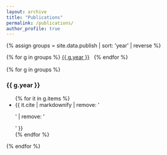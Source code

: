 ```yaml
---
layout: archive
title: "Publications"
permalink: /publications/
author_profile: true
---
```

{% assign groups = site.data.publish | sort: 'year' | reverse %}

<nav class="years-nav" style="margin-bottom:1rem;">
  {% for g in groups %}
    <a href="#y{{ g.year }}" style="margin-right:0.5rem;">{{ g.year }}</a>
  {% endfor %}
</nav>

{% for g in groups %}
### <a id="y{{ g.year }}"></a>{{ g.year }}

<ul class="pub-list">
  {% for it in g.items %}
    <li class="pub-item">
      {{ it.cite | markdownify | remove: '<p>' | remove: '</p>' }}
    </li>
  {% endfor %}
</ul>
{% endfor %}
